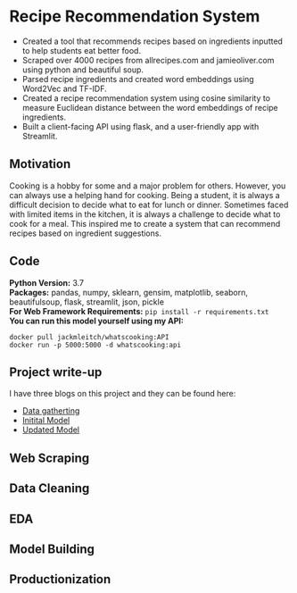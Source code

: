 # Recipe Recommendation System 
* Created a tool that recommends recipes based on ingredients inputted to help students eat better food.
* Scraped over 4000 recipes from allrecipes.com and jamieoliver.com using python and beautiful soup.
* Parsed recipe ingredients and created word embeddings using Word2Vec and TF-IDF.
* Created a recipe recommendation system using cosine similarity to measure Euclidean distance between the word embeddings of recipe ingredients.
* Built a client-facing API using flask, and a user-friendly app with Streamlit.

## Motivation
Cooking is a hobby for some and a major problem for others. However, you can always use a helping hand for cooking. Being a student, it is always a difficult decision to decide what to eat for lunch or dinner. Sometimes faced with limited items in the kitchen, it is always a challenge to decide what to cook for a meal. This inspired me to create a system that can recommend recipes based on ingredient suggestions.

## Code 
**Python Version:** 3.7  
**Packages:** pandas, numpy, sklearn, gensim, matplotlib, seaborn, beautifulsoup, flask, streamlit, json, pickle  
**For Web Framework Requirements:**  ```pip install -r requirements.txt```  
**You can run this model yourself using my API:**
```
docker pull jackmleitch/whatscooking:API
docker run -p 5000:5000 -d whatscooking:api
```
## Project write-up
I have three blogs on this project and they can be found here:
* [Data gatherting](https://medium.com/r?url=https%3A%2F%2Fjackmleitch.medium.com%2Fusing-beautifulsoup-to-help-make-beautiful-soups-d2670a1d1d52)
* [Initital Model](https://towardsdatascience.com/building-a-recipe-recommendation-api-using-scikit-learn-nltk-docker-flask-and-heroku-bfc6c4bdd2d4)
* [Updated Model](https://towardsdatascience.com/building-a-recipe-recommendation-system-297c229dda7b)

## Web Scraping

## Data Cleaning

## EDA

## Model Building

## Productionization

